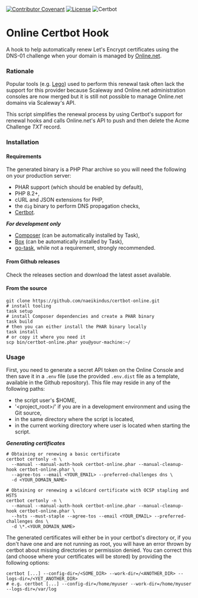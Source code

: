 [![Contributor Covenant](https://img.shields.io/badge/Contributor%20Covenant-2.1-4baaaa.svg?style=for-the-badge)](CODE_OF_CONDUCT.md)
[![License](https://img.shields.io/badge/License-MIT-purple.svg?style=for-the-badge)](LICENSE)
![Certbot](https://img.shields.io/badge/Tested%20With%20Certbot-2.8.0-4baaaa.svg?style=for-the-badge&logo=letsencrypt)

Online Certbot Hook
===================
A hook to help automatically renew Let's Encrypt certificates using the DNS-01 challenge
when your domain is managed by [Online.net](https://www.online.net).

### Rationale
Popular tools (e.g. [Lego](https://github.com/go-acme/lego)) used to perform this renewal task often lack the support for this provider
because Scaleway and Online.net administration consoles are now merged but it is still not possible
to manage Online.net domains via Scaleway's API.

This script simplifies the renewal process by using Certbot's support for renewal hooks and calls
Online.net's API to push and then delete the Acme Challenge *TXT* record.

### Installation
#### Requirements
The generated binary is a PHP Phar archive so you will need the following on your production server:
- PHAR support (which should be enabled by default),
- PHP 8.2+,
- cURL and JSON extensions for PHP,
- the `dig` binary to perform DNS propagation checks,
- [Certbot](https://certbot.eff.org/).

***For development only***
- [Composer](https://www.getcomposer.org) (can be automatically installed by Task),
- [Box](https://github.com/box-project/box) (can be automatically installed by Task),
- [go-task](https://github.com/go-task/task), while not a requirement, strongly recommended.

#### From Github releases
Check the releases section and download the latest asset available.

#### From the source
```shell
git clone https://github.com/naeikindus/certbot-online.git
# install tooling
task setup
# install Composer dependencies and create a PHAR binary
task build
# then you can either install the PHAR binary locally
task install
# or copy it where you need it
scp bin/certbot-online.phar you@your-machine:~/
```

### Usage
First, you need to generate a secret API token on the Online Console and then save it in a `.env` file
(use the provided `.env.dist` file as a template, available in the Github repository).
This file may reside in any of the following paths:
- the script user's $HOME,
- '<project_root>/' if you are in a development environment and using the Git source,
- in the same directory where the script is located,
- in the current working directory where user is located when starting the script.

***Generating certificates***
```shell
# Obtaining or renewing a basic certificate
certbot certonly -n \
  --manual --manual-auth-hook certbot-online.phar --manual-cleanup-hook certbot-online.phar \
  --agree-tos --email <YOUR_EMAIL> --preferred-challenges dns \
  -d <YOUR_DOMAIN_NAME>
  
# Obtaining or renewing a wildcard certificate with OCSP stapling and HSTS
certbot certonly -n \
  --manual --manual-auth-hook certbot-online.phar --manual-cleanup-hook certbot-online.phar \
  --hsts --must-staple --agree-tos --email <YOUR_EMAIL> --preferred-challenges dns \
  -d \*.<YOUR_DOMAIN_NAME>
```

The generated certificates will either be in your certbot's directory or, if you don't have one and are not running
as root, you will have an error thrown by certbot about missing directories or permission denied. You
can correct this (and choose where your certificates will be stored) by providing the following options:
```shell
certbot [...] --config-dir=/<SOME_DIR> --work-dir=/<ANOTHER_DIR> --logs-dir=/<YET_ANOTHER_DIR>
# e.g. certbot [...] --config-dir=/home/myuser --work-dir=/home/myuser --logs-dir=/var/log
```
